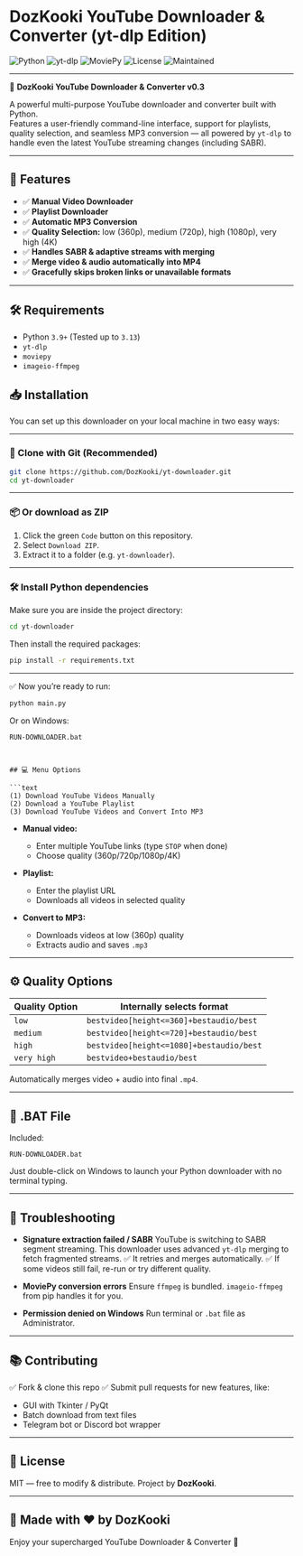 


# DozKooki YouTube Downloader & Converter (yt-dlp Edition)

![Python](https://img.shields.io/badge/python-3.9%2B-blue)
![yt-dlp](https://img.shields.io/badge/yt--dlp-Latest-green)
![MoviePy](https://img.shields.io/badge/MoviePy-Working-orange)
![License](https://img.shields.io/badge/license-MIT-purple)
![Maintained](https://img.shields.io/badge/status-maintained-brightgreen)

---

🚀 **DozKooki YouTube Downloader & Converter v0.3**

A powerful multi-purpose YouTube downloader and converter built with Python.  
Features a user-friendly command-line interface, support for playlists, quality selection, and seamless MP3 conversion — all powered by `yt-dlp` to handle even the latest YouTube streaming changes (including SABR).

---

## 📌 Features

- ✅ **Manual Video Downloader**
- ✅ **Playlist Downloader**
- ✅ **Automatic MP3 Conversion**
- ✅ **Quality Selection:** low (360p), medium (720p), high (1080p), very high (4K)
- ✅ **Handles SABR & adaptive streams with merging**
- ✅ **Merge video & audio automatically into MP4**
- ✅ **Gracefully skips broken links or unavailable formats**

---

## 🛠 Requirements

- Python `3.9+` (Tested up to `3.13`)
- `yt-dlp`
- `moviepy`
- `imageio-ffmpeg`

## 📥 Installation

You can set up this downloader on your local machine in two easy ways:

---

### 🚀 Clone with Git (Recommended)

```bash
git clone https://github.com/DozKooki/yt-downloader.git
cd yt-downloader
````

---

### 📦 Or download as ZIP

1. Click the green `Code` button on this repository.
2. Select `Download ZIP`.
3. Extract it to a folder (e.g. `yt-downloader`).

---

### 🛠 Install Python dependencies

Make sure you are inside the project directory:

```bash
cd yt-downloader
```

Then install the required packages:

```bash
pip install -r requirements.txt
```

---

✅ Now you’re ready to run:

```bash
python main.py
```

Or on Windows:

```
RUN-DOWNLOADER.bat
```

```


## 💻 Menu Options

```text
(1) Download YouTube Videos Manually
(2) Download a YouTube Playlist
(3) Download YouTube Videos and Convert Into MP3
```

* **Manual video:**

  * Enter multiple YouTube links (type `STOP` when done)
  * Choose quality (360p/720p/1080p/4K)

* **Playlist:**

  * Enter the playlist URL
  * Downloads all videos in selected quality

* **Convert to MP3:**

  * Downloads videos at low (360p) quality
  * Extracts audio and saves `.mp3`

---

## ⚙️ Quality Options

| Quality Option | Internally selects format                |
| -------------- | ---------------------------------------- |
| `low`          | `bestvideo[height<=360]+bestaudio/best`  |
| `medium`       | `bestvideo[height<=720]+bestaudio/best`  |
| `high`         | `bestvideo[height<=1080]+bestaudio/best` |
| `very high`    | `bestvideo+bestaudio/best`               |

Automatically merges video + audio into final `.mp4`.

---

## 🚀 .BAT File

Included:

```
RUN-DOWNLOADER.bat
```

Just double-click on Windows to launch your Python downloader with no terminal typing.

---

## 🧰 Troubleshooting

* **Signature extraction failed / SABR**
  YouTube is switching to SABR segment streaming. This downloader uses advanced `yt-dlp` merging to fetch fragmented streams.
  ✅ It retries and merges automatically.
  ✅ If some videos still fail, re-run or try different quality.

* **MoviePy conversion errors**
  Ensure `ffmpeg` is bundled. `imageio-ffmpeg` from pip handles it for you.

* **Permission denied on Windows**
  Run terminal or `.bat` file as Administrator.

---

## 📚 Contributing

✅ Fork & clone this repo
✅ Submit pull requests for new features, like:

* GUI with Tkinter / PyQt
* Batch download from text files
* Telegram bot or Discord bot wrapper

---

## 📝 License

MIT — free to modify & distribute.
Project by **DozKooki**.

---

## 💖 Made with ❤️ by DozKooki

Enjoy your supercharged YouTube Downloader & Converter 🚀

```
